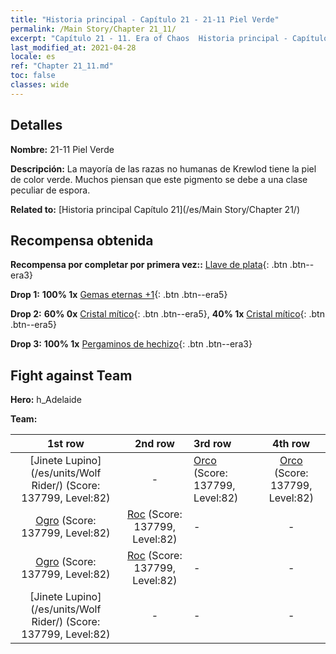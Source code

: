```yaml
---
title: "Historia principal - Capítulo 21 - 21-11 Piel Verde"
permalink: /Main Story/Chapter 21_11/
excerpt: "Capítulo 21 - 11. Era of Chaos  Historia principal - Capítulo 21_11. 21-11 Piel Verde"
last_modified_at: 2021-04-28
locale: es
ref: "Chapter 21_11.md"
toc: false
classes: wide
---
```


## Detalles

 **Nombre:** 21-11 Piel Verde

 **Descripción:** La mayoría de las razas no humanas de Krewlod tiene la piel de color verde. Muchos piensan que este pigmento se debe a una clase peculiar de espora.

 **Related to:** [Historia principal Capítulo 21](/es/Main Story/Chapter 21/)

## Recompensa obtenida

 **Recompensa por completar por primera vez::** [Llave de plata](/ItemsES/con_693/){: .btn .btn--era3}

 **Drop 1:** **100% 1x** [Gemas eternas +1](/ItemsES/mat_72/){: .btn .btn--era5}

 **Drop 2:** **60% 0x** [Cristal mítico](/ItemsES/mat_66/){: .btn .btn--era5}, **40% 1x** [Cristal mítico](/ItemsES/mat_66/){: .btn .btn--era5}

 **Drop 3:** **100% 1x** [Pergaminos de hechizo](/ItemsES/con_694/){: .btn .btn--era3}


## Fight against Team
 **Hero:** h_Adelaide

 **Team:**


  | 1st row | 2nd row | 3rd row | 4th row |
  |:----:|:----:|:----|:----:|
  | [Jinete Lupino](/es/units/Wolf Rider/) (Score: 137799, Level:82)  | - | [Orco](/es/units/Orc/) (Score: 137799, Level:82)  | [Orco](/es/units/Orc/) (Score: 137799, Level:82)  |
  | [Ogro](/es/units/Ogre/) (Score: 137799, Level:82)  | [Roc](/es/units/Roc/) (Score: 137799, Level:82)  | - | - |
  | [Ogro](/es/units/Ogre/) (Score: 137799, Level:82)  | [Roc](/es/units/Roc/) (Score: 137799, Level:82)  | - | - |
  | [Jinete Lupino](/es/units/Wolf Rider/) (Score: 137799, Level:82)  | - | - | - |


